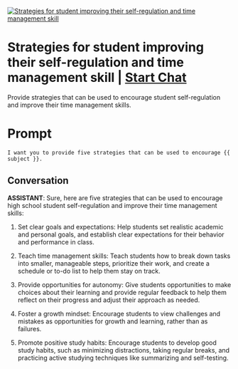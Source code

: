 
[![Strategies for student improving their self-regulation and time management skill](https://flow-prompt-covers.s3.us-west-1.amazonaws.com/icon/futuristic/futu_9.png)](https://gptcall.net/chat.html?data=%7B%22contact%22%3A%7B%22id%22%3A%22CG0dX_hnYn2REJPo3BRns%22%2C%22flow%22%3Atrue%7D%7D)
# Strategies for student improving their self-regulation and time management skill | [Start Chat](https://gptcall.net/chat.html?data=%7B%22contact%22%3A%7B%22id%22%3A%22CG0dX_hnYn2REJPo3BRns%22%2C%22flow%22%3Atrue%7D%7D)
Provide strategies that can be used to encourage student self-regulation and improve their time management skills.



# Prompt

```
I want you to provide five strategies that can be used to encourage {{ subject }}.

```

## Conversation

**ASSISTANT**: Sure, here are five strategies that can be used to encourage high school student self-regulation and improve their time management skills:



1. Set clear goals and expectations: Help students set realistic academic and personal goals, and establish clear expectations for their behavior and performance in class.



2. Teach time management skills: Teach students how to break down tasks into smaller, manageable steps, prioritize their work, and create a schedule or to-do list to help them stay on track.



3. Provide opportunities for autonomy: Give students opportunities to make choices about their learning and provide regular feedback to help them reflect on their progress and adjust their approach as needed.



4. Foster a growth mindset: Encourage students to view challenges and mistakes as opportunities for growth and learning, rather than as failures.



5. Promote positive study habits: Encourage students to develop good study habits, such as minimizing distractions, taking regular breaks, and practicing active studying techniques like summarizing and self-testing.


